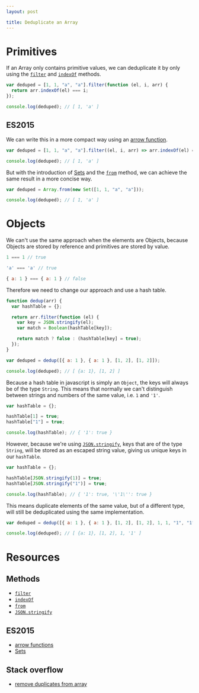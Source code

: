 ```yaml
---
layout: post

title: Deduplicate an Array
---
```


# Primitives

If an Array only contains primitive values, we can deduplicate it by
only using the [`filter`](https://developer.mozilla.org/en-US/docs/Web/JavaScript/Reference/Global_Objects/Array/filter) and [`indexOf`](https://developer.mozilla.org/en-US/docs/Web/JavaScript/Reference/Global_Objects/Array/indexOf) methods.

```javascript
var deduped = [1, 1, "a", "a"].filter(function (el, i, arr) {
  return arr.indexOf(el) === i;
});

console.log(deduped); // [ 1, 'a' ]
```

## ES2015

We can write this in a more compact way using an [arrow function](https://developer.mozilla.org/en/docs/Web/JavaScript/Reference/Functions/Arrow_functions).

```javascript
var deduped = [1, 1, "a", "a"].filter((el, i, arr) => arr.indexOf(el) === i);

console.log(deduped); // [ 1, 'a' ]
```

But with the introduction of [Sets](https://developer.mozilla.org/en-US/docs/Web/JavaScript/Reference/Global_Objects/Set) and the [`from`](https://developer.mozilla.org/en/docs/Web/JavaScript/Reference/Global_Objects/Array/from) method, we can achieve the same
result in a more concise way.

```javascript
var deduped = Array.from(new Set([1, 1, "a", "a"]));

console.log(deduped); // [ 1, 'a' ]
```

# Objects

We can't use the same approach when the elements are Objects,
because Objects are stored by reference and primitives are stored
by value.

```javascript
1 === 1 // true

'a' === 'a' // true

{ a: 1 } === { a: 1 } // false
```

Therefore we need to change our approach and use a hash table.

```javascript
function dedup(arr) {
  var hashTable = {};

  return arr.filter(function (el) {
    var key = JSON.stringify(el);
    var match = Boolean(hashTable[key]);

    return match ? false : (hashTable[key] = true);
  });
}

var deduped = dedup([{ a: 1 }, { a: 1 }, [1, 2], [1, 2]]);

console.log(deduped); // [ {a: 1}, [1, 2] ]
```

Because a hash table in javascript is simply an `Object`, the keys
will always be of the type `String`. This means that normally we can't
distinguish between strings and numbers of the same value, i.e. `1` and
`'1'`.

```javascript
var hashTable = {};

hashTable[1] = true;
hashTable["1"] = true;

console.log(hashTable); // { '1': true }
```

However, because we're using [`JSON.stringify`](https://developer.mozilla.org/en/docs/Web/JavaScript/Reference/Global_Objects/JSON/stringify), keys that are of the
type `String`, will be stored as an escaped string value, giving us unique
keys in our `hashTable`.

```javascript
var hashTable = {};

hashTable[JSON.stringify(1)] = true;
hashTable[JSON.stringify("1")] = true;

console.log(hashTable); // { '1': true, '\'1\'': true }
```

This means duplicate elements of the same value, but of a different type,
will still be deduplicated using the same implementation.

```javascript
var deduped = dedup([{ a: 1 }, { a: 1 }, [1, 2], [1, 2], 1, 1, "1", "1"]);

console.log(deduped); // [ {a: 1}, [1, 2], 1, '1' ]
```

# Resources

## Methods

- [`filter`](https://developer.mozilla.org/en-US/docs/Web/JavaScript/Reference/Global_Objects/Array/filter)
- [`indexOf`](https://developer.mozilla.org/en-US/docs/Web/JavaScript/Reference/Global_Objects/Array/indexOf)
- [`from`](https://developer.mozilla.org/en/docs/Web/JavaScript/Reference/Global_Objects/Array/from)
- [`JSON.stringify`](https://developer.mozilla.org/en/docs/Web/JavaScript/Reference/Global_Objects/JSON/stringify)

## ES2015

- [arrow functions](https://developer.mozilla.org/en/docs/Web/JavaScript/Reference/Functions/Arrow_functions)
- [Sets](https://developer.mozilla.org/en-US/docs/Web/JavaScript/Reference/Global_Objects/Set)

## Stack overflow

- [remove duplicates from array](http://stackoverflow.com/questions/9229645/remove-duplicates-from-javascript-array/9229821#9229821)
